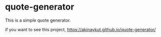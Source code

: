 # quote-generator
This is a simple quote generator.

if you want to see this project, https://akinaykut.github.io/quote-generator/
